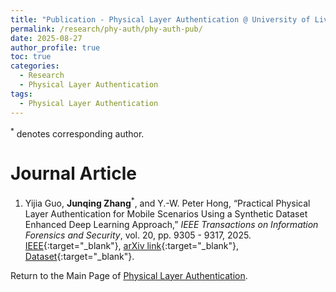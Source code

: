 ```yaml
---
title: "Publication - Physical Layer Authentication @ University of Liverpool"
permalink: /research/phy-auth/phy-auth-pub/
date: 2025-08-27
author_profile: true
toc: true
categories:
  - Research
  - Physical Layer Authentication
tags:
  - Physical Layer Authentication
---
```


<sup>*</sup> denotes corresponding author.



# Journal Article
1. Yijia Guo, **Junqing Zhang**<sup>*</sup>, and Y.-W. Peter Hong, “Practical Physical Layer Authentication for Mobile Scenarios Using a Synthetic Dataset Enhanced Deep Learning Approach,” _IEEE Transactions on Information Forensics and Security_, vol. 20, pp. 9305 - 9317, 2025. [IEEE](https://ieeexplore.ieee.org/document/11141653){:target="_blank"}, [arXiv link](http://arxiv.org/abs/2508.20861){:target="_blank"}, [Dataset](https://ieee-dataport.org/documents/wi-fi-channel-state-information-dataset-mobile-physical-layer-authentication){:target="_blank"}.

Return to the Main Page of [Physical Layer Authentication](/research/phy-auth/phy-auth-main-page/).